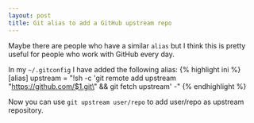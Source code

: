 ```yaml
---
layout: post
title: Git alias to add a GitHub upstream repo
---
```


Maybe there are people who have a similar `alias` but I think this is
pretty useful for people who work with GitHub every day.

In my `~/.gitconfig` I have added the following alias:
{% highlight ini %}
[alias]
upstream = "!sh -c 'git remote add upstream \"https://github.com/$1.git\" && git fetch upstream' -"
{% endhighlight %}

Now you can use `git upstream user/repo` to add user/repo as upstream
repository.

